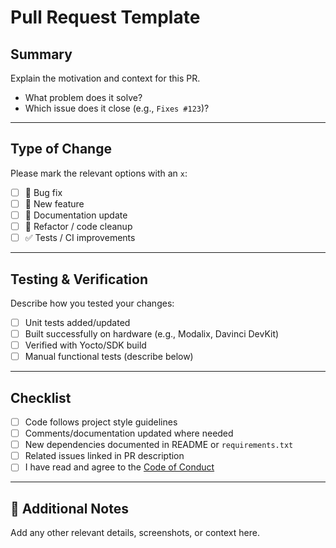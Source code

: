 # Pull Request Template

## Summary
Explain the motivation and context for this PR.  
- What problem does it solve?  
- Which issue does it close (e.g., `Fixes #123`)?  

---

## Type of Change
Please mark the relevant options with an `x`:

- [ ] 🐞 Bug fix  
- [ ] 🚀 New feature  
- [ ] 📝 Documentation update  
- [ ] 🔧 Refactor / code cleanup  
- [ ] ✅ Tests / CI improvements  

---

## Testing & Verification
Describe how you tested your changes:  
- [ ] Unit tests added/updated  
- [ ] Built successfully on hardware (e.g., Modalix, Davinci DevKit)  
- [ ] Verified with Yocto/SDK build  
- [ ] Manual functional tests (describe below)  

---

## Checklist
- [ ] Code follows project style guidelines  
- [ ] Comments/documentation updated where needed  
- [ ] New dependencies documented in README or `requirements.txt`  
- [ ] Related issues linked in PR description  
- [ ] I have read and agree to the [Code of Conduct](./CODE_OF_CONDUCT.md)  

---

## 📎 Additional Notes
Add any other relevant details, screenshots, or context here.
